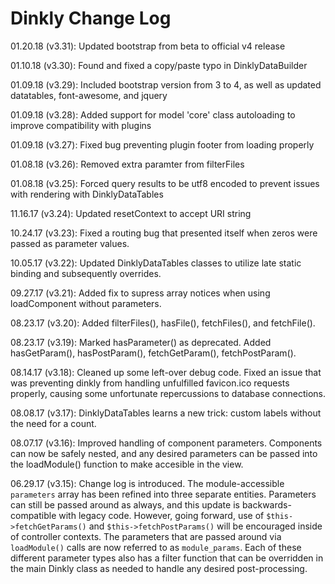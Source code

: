 Dinkly Change Log
=================

01.20.18 (v3.31): Updated bootstrap from beta to official v4 release

01.10.18 (v3.30): Found and fixed a copy/paste typo in DinklyDataBuilder

01.09.18 (v3.29): Included bootstrap version from 3 to 4, as well as updated datatables, font-awesome, and jquery

01.09.18 (v3.28): Added support for model 'core' class autoloading to improve compatibility with plugins

01.09.18 (v3.27): Fixed bug preventing plugin footer from loading properly

01.08.18 (v3.26): Removed extra paramter from filterFiles

01.08.18 (v3.25): Forced query results to be utf8 encoded to prevent issues with rendering with DinklyDataTables

11.16.17 (v3.24): Updated resetContext to accept URI string

10.24.17 (v3.23): Fixed a routing bug that presented itself when zeros were passed as parameter values.

10.05.17 (v3.22): Updated DinklyDataTables classes to utilize late static binding and subsequently overrides.

09.27.17 (v3.21): Added fix to supress array notices when using loadComponent without parameters.

08.23.17 (v3.20): Added filterFiles(), hasFile(), fetchFiles(), and fetchFile(). 

08.23.17 (v3.19): Marked hasParameter() as deprecated. Added hasGetParam(), hasPostParam(), fetchGetParam(), fetchPostParam().

08.14.17 (v3.18): Cleaned up some left-over debug code. Fixed an issue that was preventing dinkly from handling unfulfilled favicon.ico requests properly, causing some unfortunate repercussions to database connections.

08.08.17 (v3.17): DinklyDataTables learns a new trick: custom labels without the need for a count.

08.07.17 (v3.16): Improved handling of component parameters. Components can now be safely nested, and any desired parameters can be passed into the loadModule() function to make accesible in the view.

06.29.17 (v3.15): Change log is introduced. The module-accessible `parameters` array has been refined into three separate entities. Parameters can still be passed around as always, and this update is backwards-compatible with legacy code. However, going forward, use of `$this->fetchGetParams()` and `$this->fetchPostParams()` will be encouraged inside of controller contexts. The parameters that are passed around via `loadModule()` calls are now referred to as `module_params`. Each of these different parameter types also has a filter function that can be overridden in the main Dinkly class as needed to handle any desired post-processing.